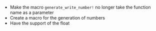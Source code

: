 - Make the macro `generate_write_number!` no longer take the function name as a parameter
- Create a macro for the generation of numbers
- Have the support of the float
